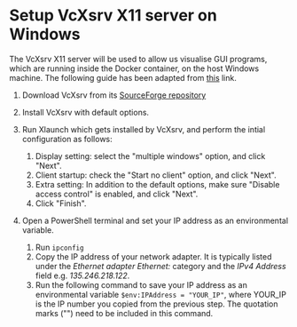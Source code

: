 # Setup VcXsrv X11 server on Windows

The VcXsrv X11 server will be used to allow us visualise GUI programs, which are running inside the Docker container, on the host Windows machine. The following guide has been adapted from [this](https://dev.to/darksmile92/run-gui-app-in-linux-docker-container-on-windows-host-4kde) link.

1. Download VcXsrv from its [SourceForge repository](https://sourceforge.net/projects/vcxsrv/) 

2. Install VcXsrv with default options.
3. Run Xlaunch which gets installed by VcXsrv, and perform the intial configuration as follows:
    1. Display setting: select the "multiple windows" option, and click "Next".
    2. Client startup: check the "Start no client" option, and click "Next".
    3. Extra setting: In addition to the default options, make sure "Disable access control" is enabled, and click "Next".
    4. Click "Finish".
4. Open a PowerShell terminal and set your IP address as an environmental variable.
    1. Run ```ipconfig```
    2. Copy the IP address of your network adapter. It is typically listed under the *Ethernet adapter Ethernet:* category and the *IPv4 Address* field e.g. *135.246.218.122*.
    3. Run the following command to save your IP address as an environmental variable ```$env:IPAddress = "YOUR_IP"```, where YOUR_IP is the IP number you copied from the previous step. The quotation marks ("") need to be included in this command.